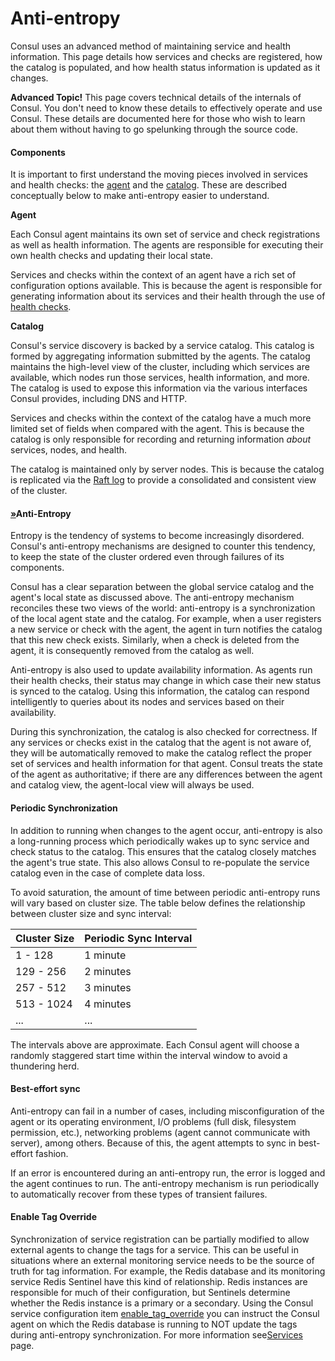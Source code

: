 # Anti-entropy

Consul uses an advanced method of maintaining service and health information. This page details how services and checks are registered, how the catalog is populated, and how health status information is updated as it changes.

**Advanced Topic!** This page covers technical details of the internals of Consul. You don't need to know these details to effectively operate and use Consul. These details are documented here for those who wish to learn about them without having to go spelunking through the source code.

#### Components <a id="components"></a>

It is important to first understand the moving pieces involved in services and health checks: the [agent](https://www.consul.io/docs/internals/anti-entropy.html#agent) and the [catalog](https://www.consul.io/docs/internals/anti-entropy.html#catalog). These are described conceptually below to make anti-entropy easier to understand.

**Agent**

Each Consul agent maintains its own set of service and check registrations as well as health information. The agents are responsible for executing their own health checks and updating their local state.

Services and checks within the context of an agent have a rich set of configuration options available. This is because the agent is responsible for generating information about its services and their health through the use of [health checks](https://www.consul.io/docs/agent/checks.html).

**Catalog**

Consul's service discovery is backed by a service catalog. This catalog is formed by aggregating information submitted by the agents. The catalog maintains the high-level view of the cluster, including which services are available, which nodes run those services, health information, and more. The catalog is used to expose this information via the various interfaces Consul provides, including DNS and HTTP.

Services and checks within the context of the catalog have a much more limited set of fields when compared with the agent. This is because the catalog is only responsible for recording and returning information _about_ services, nodes, and health.

The catalog is maintained only by server nodes. This is because the catalog is replicated via the [Raft log](https://www.consul.io/docs/internals/consensus.html) to provide a consolidated and consistent view of the cluster.

#### [»](https://www.consul.io/docs/internals/anti-entropy.html#anti-entropy-1)Anti-Entropy <a id="anti-entropy-1"></a>

Entropy is the tendency of systems to become increasingly disordered. Consul's anti-entropy mechanisms are designed to counter this tendency, to keep the state of the cluster ordered even through failures of its components.

Consul has a clear separation between the global service catalog and the agent's local state as discussed above. The anti-entropy mechanism reconciles these two views of the world: anti-entropy is a synchronization of the local agent state and the catalog. For example, when a user registers a new service or check with the agent, the agent in turn notifies the catalog that this new check exists. Similarly, when a check is deleted from the agent, it is consequently removed from the catalog as well.

Anti-entropy is also used to update availability information. As agents run their health checks, their status may change in which case their new status is synced to the catalog. Using this information, the catalog can respond intelligently to queries about its nodes and services based on their availability.

During this synchronization, the catalog is also checked for correctness. If any services or checks exist in the catalog that the agent is not aware of, they will be automatically removed to make the catalog reflect the proper set of services and health information for that agent. Consul treats the state of the agent as authoritative; if there are any differences between the agent and catalog view, the agent-local view will always be used.

#### Periodic Synchronization <a id="periodic-synchronization"></a>

In addition to running when changes to the agent occur, anti-entropy is also a long-running process which periodically wakes up to sync service and check status to the catalog. This ensures that the catalog closely matches the agent's true state. This also allows Consul to re-populate the service catalog even in the case of complete data loss.

To avoid saturation, the amount of time between periodic anti-entropy runs will vary based on cluster size. The table below defines the relationship between cluster size and sync interval:

| Cluster Size | Periodic Sync Interval |
| :--- | :--- |
| 1 - 128 | 1 minute |
| 129 - 256 | 2 minutes |
| 257 - 512 | 3 minutes |
| 513 - 1024 | 4 minutes |
| ... | ... |

The intervals above are approximate. Each Consul agent will choose a randomly staggered start time within the interval window to avoid a thundering herd.

#### Best-effort sync <a id="best-effort-sync"></a>

Anti-entropy can fail in a number of cases, including misconfiguration of the agent or its operating environment, I/O problems \(full disk, filesystem permission, etc.\), networking problems \(agent cannot communicate with server\), among others. Because of this, the agent attempts to sync in best-effort fashion.

If an error is encountered during an anti-entropy run, the error is logged and the agent continues to run. The anti-entropy mechanism is run periodically to automatically recover from these types of transient failures.

#### Enable Tag Override <a id="enable-tag-override"></a>

Synchronization of service registration can be partially modified to allow external agents to change the tags for a service. This can be useful in situations where an external monitoring service needs to be the source of truth for tag information. For example, the Redis database and its monitoring service Redis Sentinel have this kind of relationship. Redis instances are responsible for much of their configuration, but Sentinels determine whether the Redis instance is a primary or a secondary. Using the Consul service configuration item [enable\_tag\_override](https://www.consul.io/docs/agent/services.html) you can instruct the Consul agent on which the Redis database is running to NOT update the tags during anti-entropy synchronization. For more information see[Services](https://www.consul.io/docs/agent/services.html#enable-tag-override-and-anti-entropy) page.

